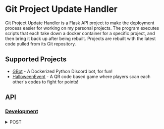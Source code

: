 # Git Project Update Handler
Git Project Update Handler is a Flask API project to make the deployment process easier for working on my personal projects. The program executes scripts that each take down a docker container for a specific project, and then bring it back up after being rebuilt. Projects are rebuilt with the latest code pulled from its Git repository.

## Supported Projects
- [GBot](https://github.com/cgoulart35/GBot-Docs) - A Dockerized Python Discord bot, for fun!
- [HalloweenEvent](https://github.com/cgoulart35/HalloweenEvent) - A QR code based game where players scan each other's codes to fight for points!

## API

### <ins>Development</ins>
<details>
<summary>POST</summary>

*  Description:
    * `Triggers update scripts for the specified application.`
*  Syntax:
    * `POST - http://localhost:5005/GitProjectUpdateHandler`
*  Body:
    * `{"application": "GBot"}`
*  Response:
    * `{ "status": "success", "message": "Hi my name is Git!" }`
</details>